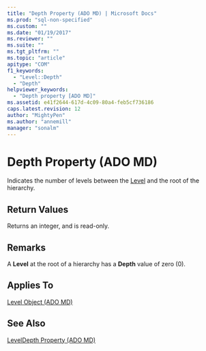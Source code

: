 ```yaml
---
title: "Depth Property (ADO MD) | Microsoft Docs"
ms.prod: "sql-non-specified"
ms.custom: ""
ms.date: "01/19/2017"
ms.reviewer: ""
ms.suite: ""
ms.tgt_pltfrm: ""
ms.topic: "article"
apitype: "COM"
f1_keywords: 
  - "Level::Depth"
  - "Depth"
helpviewer_keywords: 
  - "Depth property [ADO MD]"
ms.assetid: e41f2644-617d-4c09-80a4-feb5cf736186
caps.latest.revision: 12
author: "MightyPen"
ms.author: "annemill"
manager: "sonalm"
---
```

# Depth Property (ADO MD)
Indicates the number of levels between the [Level](../../../ado/reference/ado-md-api/level-object-ado-md.md) and the root of the hierarchy.  
  
## Return Values  
 Returns an integer, and is read-only.  
  
## Remarks  
 A **Level** at the root of a hierarchy has a **Depth** value of zero (0).  
  
## Applies To  
 [Level Object (ADO MD)](../../../ado/reference/ado-md-api/level-object-ado-md.md)  
  
## See Also  
 [LevelDepth Property (ADO MD)](../../../ado/reference/ado-md-api/leveldepth-property-ado-md.md)